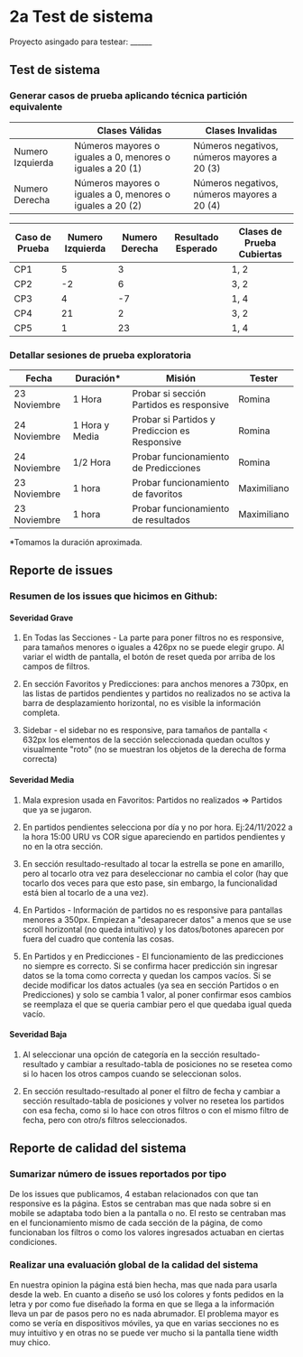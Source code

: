 # 2a Test de sistema

Proyecto asingado para testear: ______

## Test de sistema

### Generar casos de prueba aplicando técnica partición equivalente
|  | Clases Válidas | Clases Invalidas |
| --------------------- | --------------------- |--------------------- |
| Numero Izquierda | Números mayores o iguales a 0, menores o iguales a 20 (1)| Números negativos, números mayores a 20 (3)|
| Numero Derecha | Números mayores o iguales a 0, menores o iguales a 20 (2)| Números negativos, números mayores a 20 (4)|



| Caso de Prueba | Numero Izquierda | Numero Derecha | Resultado Esperado | Clases de Prueba Cubiertas |
|----------------|------------------|----------------|--------------------|----------------------------|
| CP1 | 5 | 3 |  | 1, 2 |
| CP2 | -2 | 6 |  | 3, 2 |
| CP3 | 4 | -7 |  | 1, 4 |
| CP4 | 21 | 2 |  | 3, 2 |
| CP5 | 1 | 23 |  | 1, 4 |

### Detallar sesiones de prueba exploratoria
| Fecha | Duración* |  Misión | Tester |
|-------|---------|---------|--------|
| 23 Noviembre | 1 Hora | Probar si sección Partidos es responsive | Romina |
| 24 Noviembre | 1 Hora y Media | Probar si Partidos y Prediccion es Responsive | Romina |
| 24 Noviembre | 1/2 Hora | Probar funcionamiento de Predicciones | Romina |
| 23 Noviembre  | 1 hora |Probar funcionamiento de favoritos  | Maximiliano |
| 23 Noviembre | 1 hora |Probar funcionamiento de resultados  | Maximiliano |

*Tomamos la duración aproximada. 

## Reporte de issues
### Resumen de los issues que hicimos en Github:

#### Severidad Grave
1) En Todas las Secciones - La parte para poner filtros no es responsive, para tamaños menores o iguales a 426px no se puede elegir grupo. Al variar el width de pantalla, el botón de reset queda por arriba de los campos de filtros.

2) En sección Favoritos y Predicciones: para anchos menores a 730px, en las listas de partidos pendientes y partidos no realizados no se activa la barra de desplazamiento horizontal, no es visible la información completa.

3) Sidebar - el sidebar no es responsive, para tamaños de pantalla < 632px los elementos de la sección seleccionada quedan ocultos y visualmente "roto" (no se muestran los objetos de la derecha de forma correcta)

#### Severidad Media
1) Mala expresion usada en Favoritos: Partidos no realizados => Partidos que ya se jugaron.

2) En partidos pendientes selecciona por día y no por hora.
Ej:24/11/2022 a la hora 15:00 URU vs COR sigue apareciendo en partidos pendientes y no en la otra sección.

3) En sección resultado-resultado al tocar la estrella se pone en amarillo, pero al tocarlo otra vez para deseleccionar no cambia el color (hay que tocarlo dos veces para que esto pase, sin embargo, la funcionalidad está bien al tocarlo de a una vez).

4) En Partidos - Información de partidos no es responsive para pantallas menores a 350px. Empiezan a "desaparecer datos" a menos que se use scroll horizontal (no queda intuitivo) y los datos/botones aparecen por fuera del cuadro que contenía las cosas.

5) En Partidos y en Predicciones - El funcionamiento de las predicciones no siempre es correcto. Si se confirma hacer predicción sin ingresar datos se la toma como correcta y quedan los campos vacíos. Si se decide modificar los datos actuales (ya sea en sección Partidos o en Predicciones) y solo se cambia 1 valor, al poner confirmar esos cambios se reemplaza el que se queria cambiar pero el que quedaba igual queda vacío.

#### Severidad Baja
1) Al seleccionar una opción de categoría en la sección resultado-resultado y cambiar a resultado-tabla de posiciones no se resetea como si lo hacen los otros campos cuando se seleccionan solos.

2) En sección resultado-resultado al poner el filtro de fecha y cambiar a sección resultado-tabla de posiciones y volver no resetea los partidos con esa fecha, como si lo hace con otros filtros o con el mismo filtro de fecha, pero con otro/s filtros seleccionados.


## Reporte de calidad del sistema

### Sumarizar número de issues reportados por tipo
De los issues que publicamos, 4 estaban relacionados con que tan responsive es la página. Estos se centraban mas que nada sobre si en mobile se adaptaba todo bien a la pantalla o no.
El resto se centraban mas en el funcionamiento mismo de cada sección de la página, de como funcionaban los filtros o como los valores ingresados actuaban en ciertas condiciones.

### Realizar una evaluación global de la calidad del sistema
En nuestra opinion la página está bien hecha, mas que nada para usarla desde la web. En cuanto a diseño se usó los colores y fonts pedidos en la letra y por como fue diseñado la forma en que se llega a la información lleva un par de pasos pero no es nada abrumador. El problema mayor es como se vería en dispositivos móviles, ya que en varias secciones no es muy intuitivo y en otras no se puede ver mucho si la pantalla tiene width muy chico.